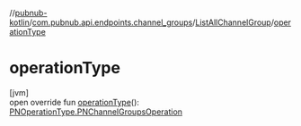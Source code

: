 //[pubnub-kotlin](../../../index.md)/[com.pubnub.api.endpoints.channel_groups](../index.md)/[ListAllChannelGroup](index.md)/[operationType](operation-type.md)

# operationType

[jvm]\
open override fun [operationType](operation-type.md)(): [PNOperationType.PNChannelGroupsOperation](../../com.pubnub.api.enums/-p-n-operation-type/-p-n-channel-groups-operation/index.md)
